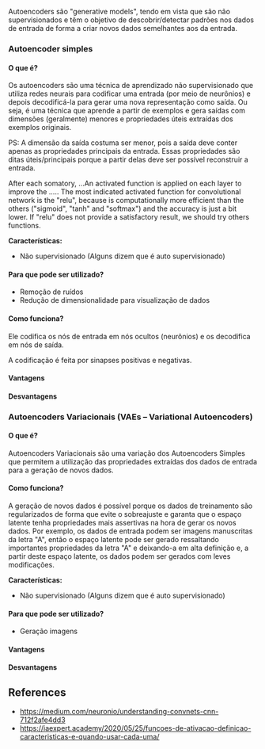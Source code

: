 Autoencoders são "generative models", tendo em vista que são não supervisionados e têm o objetivo de descobrir/detectar padrões nos dados de entrada de forma a criar novos dados semelhantes aos da entrada.

### Autoencoder simples

#### O que é?
Os autoencoders são uma técnica de aprendizado não supervisionado que utiliza redes neurais para codificar uma entrada (por meio de neurônios) e depois decodificá-la para gerar uma nova representação como saída. Ou seja, é uma técnica que aprende a partir de exemplos e gera saídas com dimensões (geralmente) menores e propriedades úteis extraídas dos exemplos originais.

PS: A dimensão da saída costuma ser menor, pois a saída deve conter apenas as propriedades principais da entrada. Essas propriedades são ditas úteis/principais porque a partir delas deve ser possível reconstruir a entrada.

After each somatory, ...An activated function is applied on each layer to improve the ..... The most indicated activated function for convolutional network is the "relu", because is computationally more efficient than the others ("sigmoid", "tanh" and "softmax") and the accuracy is just a bit lower. If "relu" does not provide a satisfactory result, we should try others functions.

**Características:**
- Não supervisionado (Alguns dizem que é auto supervisionado) 

#### Para que pode ser utilizado?
- Remoção de ruídos
- Redução de dimensionalidade para visualização de dados

#### Como funciona?
Ele codifica os nós de entrada em nós ocultos (neurônios) e os decodifica em nós de saída.

A codificação é feita por sinapses positivas e negativas.

#### Vantagens

#### Desvantagens

### Autoencoders Variacionais (VAEs – Variational Autoencoders)

#### O que é?
Autoencoders Variacionais são uma variação dos Autoencoders Simples que permitem a utilização das propriedades extraídas dos dados de entrada para a geração de novos dados. 

#### Como funciona?
A geração de novos dados é possível porque os dados de treinamento são regularizados de forma que evite o sobreajuste e garanta que o espaço latente tenha propriedades mais assertivas na hora de gerar os novos dados. Por exemplo, os dados de entrada podem ser imagens manuscritas da letra "A", então o espaço latente pode ser gerado ressaltando importantes propriedades da letra "A" e deixando-a em alta definição e, a partir deste espaço latente, os dados podem ser gerados com leves modificações.

**Características:**
- Não supervisionado (Alguns dizem que é auto supervisionado) 

#### Para que pode ser utilizado?
- Geração imagens

#### Vantagens

#### Desvantagens

## References
- https://medium.com/neuronio/understanding-convnets-cnn-712f2afe4dd3
- https://iaexpert.academy/2020/05/25/funcoes-de-ativacao-definicao-caracteristicas-e-quando-usar-cada-uma/
